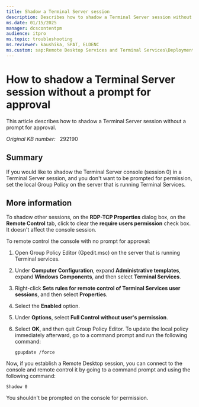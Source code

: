 ```yaml
---
title: Shadow a Terminal Server session
description: Describes how to shadow a Terminal Server session without a prompt for approval.
ms.date: 01/15/2025
manager: dcscontentpm
audience: itpro
ms.topic: troubleshooting
ms.reviewer: kaushika, SPAT, ELDENC
ms.custom: sap:Remote Desktop Services and Terminal Services\Deployment, configuration, and management of Remote Desktop Services infrastructure, csstroubleshoot
---
```

# How to shadow a Terminal Server session without a prompt for approval

This article describes how to shadow a Terminal Server session without a prompt for approval.

_Original KB number:_ &nbsp; 292190

## Summary

If you would like to shadow the Terminal Server console (session 0) in a Terminal Server session, and you don't want to be prompted for permission, set the local Group Policy on the server that is running Terminal Services.

## More information

To shadow other sessions, on the **RDP-TCP Properties** dialog box, on the **Remote Control** tab, click to clear the **require users permission** check box. It doesn't affect the console session.

To remote control the console with no prompt for approval:

1. Open Group Policy Editor (Gpedit.msc) on the server that is running Terminal services.
2. Under **Computer Configuration**, expand **Administrative templates**, expand **Windows Components**, and then select **Terminal Services**.
3. Right-click **Sets rules for remote control of Terminal Services user sessions**, and then select **Properties**.
4. Select the **Enabled** option.
5. Under **Options**, select **Full Control without user's permission**.
6. Select **OK**, and then quit Group Policy Editor. To update the local policy immediately afterward, go to a command prompt and run the following command:

    ```console
    gpupdate /force
    ```

Now, if you establish a Remote Desktop session, you can connect to the console and remote control it by going to a command prompt and using the following command:

```console
Shadow 0
```

You shouldn't be prompted on the console for permission.
